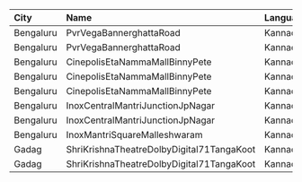 | City      | Name                                      | Language |  Time | Type        | Price | Capacity | Booked |
| :-------- | :---------------------------------------- | :------- | ----: | :---------- | ----: | -------: | -----: |
| Bengaluru | PvrVegaBannerghattaRoad                   | Kannada  | 14:00 | Classic     |  140₹ |       43 |      0 |
| Bengaluru | PvrVegaBannerghattaRoad                   | Kannada  | 14:00 | Recliner    |  230₹ |        4 |      0 |
| Bengaluru | CinepolisEtaNammaMallBinnyPete            | Kannada  | 14:50 | Normal      |  110₹ |        5 |      0 |
| Bengaluru | CinepolisEtaNammaMallBinnyPete            | Kannada  | 14:50 | Executive   |  110₹ |       41 |      0 |
| Bengaluru | CinepolisEtaNammaMallBinnyPete            | Kannada  | 14:50 | Premium     |  110₹ |       23 |      0 |
| Bengaluru | InoxCentralMantriJunctionJpNagar          | Kannada  | 15:20 | Club        |  140₹ |      114 |      0 |
| Bengaluru | InoxCentralMantriJunctionJpNagar          | Kannada  | 15:20 | Royal       |  260₹ |        2 |      0 |
| Bengaluru | InoxMantriSquareMalleshwaram              | Kannada  | 15:20 | Club        |  130₹ |      123 |      0 |
| Gadag     | ShriKrishnaTheatreDolbyDigital71TangaKoot | Kannada  | 18:00 | Balcony     |  100₹ |      230 |     92 |
| Gadag     | ShriKrishnaTheatreDolbyDigital71TangaKoot | Kannada  | 18:00 | DressCircle |   80₹ |      537 |      0 |